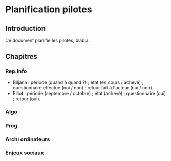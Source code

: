 # Planification pilotes

## Introduction

Ce document planifie les pilotes, blabla. 

## Chapitres

### Rep.info

* Biljana : période (quand à quand ?) ; état (en cours / achevé) ; questionnaire effectué (oui / non) ; retour fait à l'auteur (oui / non).
* Elliot : période (septembre / octobre) ; état (achevé) ; questionnaire (oui) ; retour (oui).  

### Algo
### Prog
### Archi ordinateurs
### Enjeux sociaux
